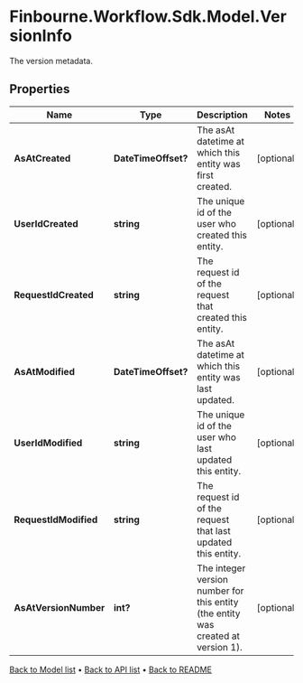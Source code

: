 # Finbourne.Workflow.Sdk.Model.VersionInfo
The version metadata.

## Properties

Name | Type | Description | Notes
------------ | ------------- | ------------- | -------------
**AsAtCreated** | **DateTimeOffset?** | The asAt datetime at which this entity was first created. | [optional] 
**UserIdCreated** | **string** | The unique id of the user who created this entity. | [optional] 
**RequestIdCreated** | **string** | The request id of the request that created this entity. | [optional] 
**AsAtModified** | **DateTimeOffset?** | The asAt datetime at which this entity was last updated. | [optional] 
**UserIdModified** | **string** | The unique id of the user who last updated this entity. | [optional] 
**RequestIdModified** | **string** | The request id of the request that last updated this entity. | [optional] 
**AsAtVersionNumber** | **int?** | The integer version number for this entity (the entity was created at version 1). | [optional] 

[Back to Model list](../README.md#documentation-for-models) &#8226; [Back to API list](../README.md#documentation-for-api-endpoints) &#8226; [Back to README](../README.md)


